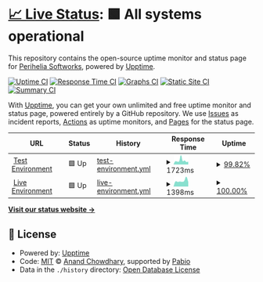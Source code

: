 # [📈 Live Status](https://status.cadencebot.net): <!--live status--> **🟩 All systems operational**

This repository contains the open-source uptime monitor and status page for [Perihelia Softworks](https://perihelia.io), powered by [Upptime](https://github.com/upptime/upptime).

[![Uptime CI](https://github.com/PeriheliaSoftworks/cadence-status/workflows/Uptime%20CI/badge.svg)](https://github.com/PeriheliaSoftworks/cadence-status/actions?query=workflow%3A%22Uptime+CI%22)
[![Response Time CI](https://github.com/PeriheliaSoftworks/cadence-status/workflows/Response%20Time%20CI/badge.svg)](https://github.com/PeriheliaSoftworks/cadence-status/actions?query=workflow%3A%22Response+Time+CI%22)
[![Graphs CI](https://github.com/PeriheliaSoftworks/cadence-status/workflows/Graphs%20CI/badge.svg)](https://github.com/PeriheliaSoftworks/cadence-status/actions?query=workflow%3A%22Graphs+CI%22)
[![Static Site CI](https://github.com/PeriheliaSoftworks/cadence-status/workflows/Static%20Site%20CI/badge.svg)](https://github.com/PeriheliaSoftworks/cadence-status/actions?query=workflow%3A%22Static+Site+CI%22)
[![Summary CI](https://github.com/PeriheliaSoftworks/cadence-status/workflows/Summary%20CI/badge.svg)](https://github.com/PeriheliaSoftworks/cadence-status/actions?query=workflow%3A%22Summary+CI%22)

With [Upptime](https://upptime.js.org), you can get your own unlimited and free uptime monitor and status page, powered entirely by a GitHub repository. We use [Issues](https://github.com/PeriheliaSoftworks/cadence-status/issues) as incident reports, [Actions](https://github.com/PeriheliaSoftworks/cadence-status/actions) as uptime monitors, and [Pages](https://status.cadencebot.net) for the status page.

<!--start: status pages-->
<!-- This summary is generated by Upptime (https://github.com/upptime/upptime) -->
<!-- Do not edit this manually, your changes will be overwritten -->
<!-- prettier-ignore -->
| URL | Status | History | Response Time | Uptime |
| --- | ------ | ------- | ------------- | ------ |
| <img alt="" src="https://icons.duckduckgo.com/ip3/test.cadencebot.net.ico" height="13"> [Test Environment](https://test.cadencebot.net/healthcheck) | 🟩 Up | [test-environment.yml](https://github.com/PeriheliaSoftworks/cadence-status/commits/HEAD/history/test-environment.yml) | <details><summary><img alt="Response time graph" src="./graphs/test-environment/response-time-week.png" height="20"> 1723ms</summary><br><a href="https://status.cadencebot.net/history/test-environment"><img alt="Response time 1257" src="https://img.shields.io/endpoint?url=https%3A%2F%2Fraw.githubusercontent.com%2FPeriheliaSoftworks%2Fcadence-status%2FHEAD%2Fapi%2Ftest-environment%2Fresponse-time.json"></a><br><a href="https://status.cadencebot.net/history/test-environment"><img alt="24-hour response time 1235" src="https://img.shields.io/endpoint?url=https%3A%2F%2Fraw.githubusercontent.com%2FPeriheliaSoftworks%2Fcadence-status%2FHEAD%2Fapi%2Ftest-environment%2Fresponse-time-day.json"></a><br><a href="https://status.cadencebot.net/history/test-environment"><img alt="7-day response time 1723" src="https://img.shields.io/endpoint?url=https%3A%2F%2Fraw.githubusercontent.com%2FPeriheliaSoftworks%2Fcadence-status%2FHEAD%2Fapi%2Ftest-environment%2Fresponse-time-week.json"></a><br><a href="https://status.cadencebot.net/history/test-environment"><img alt="30-day response time 1371" src="https://img.shields.io/endpoint?url=https%3A%2F%2Fraw.githubusercontent.com%2FPeriheliaSoftworks%2Fcadence-status%2FHEAD%2Fapi%2Ftest-environment%2Fresponse-time-month.json"></a><br><a href="https://status.cadencebot.net/history/test-environment"><img alt="1-year response time 1257" src="https://img.shields.io/endpoint?url=https%3A%2F%2Fraw.githubusercontent.com%2FPeriheliaSoftworks%2Fcadence-status%2FHEAD%2Fapi%2Ftest-environment%2Fresponse-time-year.json"></a></details> | <details><summary><a href="https://status.cadencebot.net/history/test-environment">99.82%</a></summary><a href="https://status.cadencebot.net/history/test-environment"><img alt="All-time uptime 99.98%" src="https://img.shields.io/endpoint?url=https%3A%2F%2Fraw.githubusercontent.com%2FPeriheliaSoftworks%2Fcadence-status%2FHEAD%2Fapi%2Ftest-environment%2Fuptime.json"></a><br><a href="https://status.cadencebot.net/history/test-environment"><img alt="24-hour uptime 100.00%" src="https://img.shields.io/endpoint?url=https%3A%2F%2Fraw.githubusercontent.com%2FPeriheliaSoftworks%2Fcadence-status%2FHEAD%2Fapi%2Ftest-environment%2Fuptime-day.json"></a><br><a href="https://status.cadencebot.net/history/test-environment"><img alt="7-day uptime 99.82%" src="https://img.shields.io/endpoint?url=https%3A%2F%2Fraw.githubusercontent.com%2FPeriheliaSoftworks%2Fcadence-status%2FHEAD%2Fapi%2Ftest-environment%2Fuptime-week.json"></a><br><a href="https://status.cadencebot.net/history/test-environment"><img alt="30-day uptime 99.96%" src="https://img.shields.io/endpoint?url=https%3A%2F%2Fraw.githubusercontent.com%2FPeriheliaSoftworks%2Fcadence-status%2FHEAD%2Fapi%2Ftest-environment%2Fuptime-month.json"></a><br><a href="https://status.cadencebot.net/history/test-environment"><img alt="1-year uptime 99.98%" src="https://img.shields.io/endpoint?url=https%3A%2F%2Fraw.githubusercontent.com%2FPeriheliaSoftworks%2Fcadence-status%2FHEAD%2Fapi%2Ftest-environment%2Fuptime-year.json"></a></details>
| <img alt="" src="https://icons.duckduckgo.com/ip3/cadencebot.net.ico" height="13"> [Live Environment](https://cadencebot.net/healthcheck) | 🟩 Up | [live-environment.yml](https://github.com/PeriheliaSoftworks/cadence-status/commits/HEAD/history/live-environment.yml) | <details><summary><img alt="Response time graph" src="./graphs/live-environment/response-time-week.png" height="20"> 1398ms</summary><br><a href="https://status.cadencebot.net/history/live-environment"><img alt="Response time 1127" src="https://img.shields.io/endpoint?url=https%3A%2F%2Fraw.githubusercontent.com%2FPeriheliaSoftworks%2Fcadence-status%2FHEAD%2Fapi%2Flive-environment%2Fresponse-time.json"></a><br><a href="https://status.cadencebot.net/history/live-environment"><img alt="24-hour response time 1111" src="https://img.shields.io/endpoint?url=https%3A%2F%2Fraw.githubusercontent.com%2FPeriheliaSoftworks%2Fcadence-status%2FHEAD%2Fapi%2Flive-environment%2Fresponse-time-day.json"></a><br><a href="https://status.cadencebot.net/history/live-environment"><img alt="7-day response time 1398" src="https://img.shields.io/endpoint?url=https%3A%2F%2Fraw.githubusercontent.com%2FPeriheliaSoftworks%2Fcadence-status%2FHEAD%2Fapi%2Flive-environment%2Fresponse-time-week.json"></a><br><a href="https://status.cadencebot.net/history/live-environment"><img alt="30-day response time 1195" src="https://img.shields.io/endpoint?url=https%3A%2F%2Fraw.githubusercontent.com%2FPeriheliaSoftworks%2Fcadence-status%2FHEAD%2Fapi%2Flive-environment%2Fresponse-time-month.json"></a><br><a href="https://status.cadencebot.net/history/live-environment"><img alt="1-year response time 1127" src="https://img.shields.io/endpoint?url=https%3A%2F%2Fraw.githubusercontent.com%2FPeriheliaSoftworks%2Fcadence-status%2FHEAD%2Fapi%2Flive-environment%2Fresponse-time-year.json"></a></details> | <details><summary><a href="https://status.cadencebot.net/history/live-environment">100.00%</a></summary><a href="https://status.cadencebot.net/history/live-environment"><img alt="All-time uptime 96.42%" src="https://img.shields.io/endpoint?url=https%3A%2F%2Fraw.githubusercontent.com%2FPeriheliaSoftworks%2Fcadence-status%2FHEAD%2Fapi%2Flive-environment%2Fuptime.json"></a><br><a href="https://status.cadencebot.net/history/live-environment"><img alt="24-hour uptime 100.00%" src="https://img.shields.io/endpoint?url=https%3A%2F%2Fraw.githubusercontent.com%2FPeriheliaSoftworks%2Fcadence-status%2FHEAD%2Fapi%2Flive-environment%2Fuptime-day.json"></a><br><a href="https://status.cadencebot.net/history/live-environment"><img alt="7-day uptime 100.00%" src="https://img.shields.io/endpoint?url=https%3A%2F%2Fraw.githubusercontent.com%2FPeriheliaSoftworks%2Fcadence-status%2FHEAD%2Fapi%2Flive-environment%2Fuptime-week.json"></a><br><a href="https://status.cadencebot.net/history/live-environment"><img alt="30-day uptime 100.00%" src="https://img.shields.io/endpoint?url=https%3A%2F%2Fraw.githubusercontent.com%2FPeriheliaSoftworks%2Fcadence-status%2FHEAD%2Fapi%2Flive-environment%2Fuptime-month.json"></a><br><a href="https://status.cadencebot.net/history/live-environment"><img alt="1-year uptime 96.42%" src="https://img.shields.io/endpoint?url=https%3A%2F%2Fraw.githubusercontent.com%2FPeriheliaSoftworks%2Fcadence-status%2FHEAD%2Fapi%2Flive-environment%2Fuptime-year.json"></a></details>

<!--end: status pages-->

[**Visit our status website →**](https://status.cadencebot.net)

## 📄 License

- Powered by: [Upptime](https://github.com/upptime/upptime)
- Code: [MIT](./LICENSE) © [Anand Chowdhary](https://anandchowdhary.com), supported by [Pabio](https://pabio.com)
- Data in the `./history` directory: [Open Database License](https://opendatacommons.org/licenses/odbl/1-0/)
